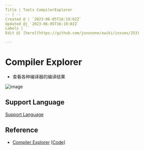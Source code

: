 ```yaml
---
Title | Tools CompilerExplorer
-- | --
Created @ | `2023-06-05T16:19:02Z`
Updated @| `2023-06-05T16:19:02Z`
Labels | ``
Edit @| [here](https://github.com/junxnone/xwiki/issues/253)

---
```

# Compiler Explorer

- 查看各种编译器的编译结果

![image](https://github.com/junxnone/xwiki/assets/2216970/9b73211a-0b8b-4910-901e-cddddf6c087e)


## Support Language

[Support Language](https://godbolt.org/api/languages ':include :type=iframe width=100% height=600px')


## Reference
- [Compiler Explorer](https://godbolt.org/) [[Code](https://github.com/compiler-explorer/compiler-explorer)]

